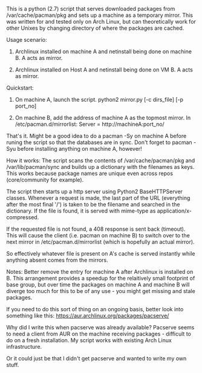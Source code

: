 This is a python (2.7) script that serves downloaded packages from /var/cache/pacman/pkg and sets up a machine as a
temporary mirror. This was written for and tested only on Arch Linux, but can theoretically work for other Unixes
by changing directory of where the packages are cached.

Usage scenario:
1. Archlinux installed on machine A and netinstall being done on machine B. A acts as mirror.

2. Archlinux installed on Host A and netinstall being done on VM B. A acts as mirror.

Quickstart:
1. On machine A, launch the script.
      python2 mirror.py [-c dirs_file] [-p port_no]

2. On machine B, add the address of machine A as the topmost mirror. In /etc/pacman.d/mirrorlist:
      Server = http://machineA:port_no/

That's it. Might be a good idea to do a pacman -Sy on machine A before runing the script so that the databases are
in sync. Don't forget to pacman -Syu before installing anything on machine A, however!

How it works:
The script scans the contents of /var/cache/pacman/pkg and /var/lib/pacman/sync and builds up a dictionary with
the filenames as keys. This works because package names are unique even across repos (core/community for example).

The script then starts up a http server using Python2 BaseHTTPServer classes. Whenever a request is made, the 
last part of the URL (everything after the most final '/') is taken to be the filename and searched in the dictionary.
If the file is found, it is served with mime-type as application/x-compressed.

If the requested file is not found, a 408 response is sent back (timeout). This will cause the client (i.e. pacman on 
machine B) to switch over to the next mirror in /etc/pacman.d/mirrorlist (which is hopefully an actual mirror).

So effectively whatever file is present on A's cache is served instantly while anything absent comes from the mirrors.

Notes:
Better remove the entry for machine A after Archlinux is installed on B. This arrangement provides a speedup for the 
relaitively small footprint of base group, but over time the packages on machine A and machine B will diverge too
much for this to be of any use - you might get missing and stale packages.

If you need to do this sort of thing on an ongoing basis, better look into something like this:
https://aur.archlinux.org/packages/pacserve/

Why did I write this when pacserve was already available? Pacserve seems to need a client from AUR on the
machine receiving packages - difficult to do on a fresh installation. My script works with existing Arch Linux
infrastructure.

Or it could just be that I didn't get pacserve and wanted to write my own stuff.
